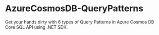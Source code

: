 # AzureCosmosDB-QueryPatterns
Get your hands dirty with 6 types of Query Patterns in Azure Cosmos DB Core SQL API using .NET SDK.
